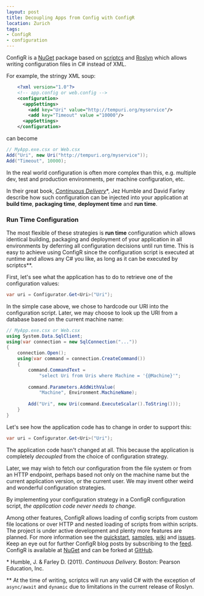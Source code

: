 ```yaml
---
layout: post
title: Decoupling Apps from Config with ConfigR
location: Zurich
tags:
- ConfigR
- configuration
---
```


ConfigR is a [NuGet](https://www.nuget.org/packages/ConfigR/) package based on [scriptcs](http://scriptcs.net/) and [Roslyn](http://msdn.microsoft.com/en-us/vstudio/roslyn.aspx) which allows writing configuration files in C# instead of XML.

For example, the stringy XML soup:

```xml
	<?xml version="1.0"?>
	<!-- app.config or web.config -->
	<configuration>
	  <appSettings>
	    <add key="Uri" value="http://tempuri.org/myservice"/>
		<add key="Timeout" value ="10000"/>
	  <appSettings>
	</configuration>
```

can become

```C#
// MyApp.exe.csx or Web.csx 
Add("Uri", new Uri("http://tempuri.org/myservice"));
Add("Timeout", 10000);
```

In the real world configuration is often more complex than this, e.g. multiple dev, test and production environments, per machine configuration, etc.

<!--excerpt-->

In their great book, *[Continuous Delivery](http://www.amazon.co.uk/gp/product/0321601912/ref=as_li_qf_sp_asin_il_tl?ie=UTF8&camp=1634&creative=6738&creativeASIN=0321601912&linkCode=as2&tag=adamralphcom-21)*\*, Jez Humble and David Farley describe how such configuration can be injected into your application at **build time**, **packaging time**, **deployment time** and **run time**.

### Run Time Configuration

The most flexible of these strategies is **run time** configuration which allows identical building, packaging and deployment of your application in all environments by deferring all configuration decisions until run time. This is easy to achieve using ConfigR since the configuration script is executed at runtime and allows any C# you like, as long as it can be executed by scriptcs\**.

First, let's see what the application has to do to retrieve one of the configuration values:

```C#
var uri = Configurator.Get<Uri>("Uri");
```
In the simple case above, we chose to hardcode our URI into the configuration script. Later, we may choose to look up the URI from a database based on the current machine name:

```C#
// MyApp.exe.csx or Web.csx
using System.Data.SqlClient;
using(var connection = new SqlConnection("..."))
{
	connection.Open();
	using(var command = connection.CreateCommand())
	{
		command.CommandText =
            "select Uri from Uris where Machine = '{@Machine}'";
		
		command.Parameters.AddWithValue(
			"Machine", Environment.MachineName);
		
		Add("Uri", new Uri(command.ExecuteScalar().ToString()));
	}
}
```
Let's see how the application code has to change in order to support this:

```C#
var uri = Configurator.Get<Uri>("Uri");
```
The application code hasn't changed at all. This because the application is completely *decoupled* from the choice of configuration strategy.

Later, we may wish to fetch our configuration from the file system or from an HTTP endpoint, perhaps based not only on the machine name but the current application version, or the current user. We may invent other weird and wonderful configuration strategies.

By implementing your configuration strategy in a ConfigR configuration script, *the application code never needs to change.*

Among other features, ConfigR allows loading of config scripts from custom file locations or over HTTP and nested loading of scripts from within scripts. The project is under active development and plenty more features are planned. For more information see the [quickstart](https://github.com/config-r/config-r/wiki/Quickstart), [samples](https://github.com/config-r/config-r-samples), [wiki](https://github.com/config-r/config-r/wiki) and [issues](https://github.com/config-r/config-r/issues?direction=desc&sort=updated&state=open). Keep an eye out for further ConfigR blog posts by subscribing to the [feed](/feed/). ConfigR is available at [NuGet](https://www.nuget.org/packages/ConfigR/) and can be forked at [GitHub](https://github.com/config-r/config-r).

\* Humble, J. & Farley D. (2011). *Continuous Delivery.* Boston: Pearson Education, Inc.

\** At the time of writing, scriptcs will run any valid C# with the exception of `async/await` and `dynamic` due to limitations in the current release of Roslyn.